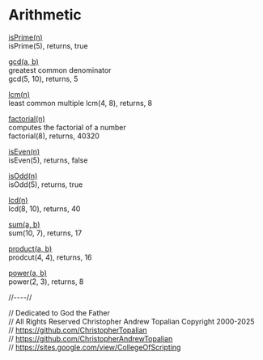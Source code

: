 # Arithmetic 

[isPrime(n)](isPrime.js)  
isPrime(5), returns, true  

[gcd(a, b)](gcd.js)  
greatest common denominator  
gcd(5, 10), returns, 5

[lcm(n)](lcm.js)  
least common multiple 
lcm(4, 8), returns, 8  

[factorial(n)](factorial.js)  
computes the factorial of a number  
factorial(8), returns, 40320

[isEven(n)](isEven.js)  
isEven(5), returns, false

[isOdd(n)](isOdd.js)  
isOdd(5), returns, true

[lcd(n)](lcd.js)  
lcd(8, 10), returns, 40

[sum(a, b)](sum.js)  
sum(10, 7), returns, 17

[product(a, b)](product.js)  
prodcut(4, 4), returns, 16

[power(a, b)](power.js)  
power(2, 3), returns, 8

//----//

// Dedicated to God the Father  
// All Rights Reserved Christopher Andrew Topalian Copyright 2000-2025  
// https://github.com/ChristopherTopalian  
// https://github.com/ChristopherAndrewTopalian  
// https://sites.google.com/view/CollegeOfScripting


